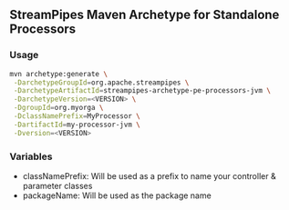 <!--
  ~ Licensed to the Apache Software Foundation (ASF) under one or more
  ~ contributor license agreements.  See the NOTICE file distributed with
  ~ this work for additional information regarding copyright ownership.
  ~ The ASF licenses this file to You under the Apache License, Version 2.0
  ~ (the "License"); you may not use this file except in compliance with
  ~ the License.  You may obtain a copy of the License at
  ~
  ~    http://www.apache.org/licenses/LICENSE-2.0
  ~
  ~ Unless required by applicable law or agreed to in writing, software
  ~ distributed under the License is distributed on an "AS IS" BASIS,
  ~ WITHOUT WARRANTIES OR CONDITIONS OF ANY KIND, either express or implied.
  ~ See the License for the specific language governing permissions and
  ~ limitations under the License.
  ~
  -->

## StreamPipes Maven Archetype for Standalone Processors

### Usage

```bash
mvn archetype:generate \
 -DarchetypeGroupId=org.apache.streampipes \
 -DarchetypeArtifactId=streampipes-archetype-pe-processors-jvm \
 -DarchetypeVersion=<VERSION> \
 -DgroupId=org.myorga \
 -DclassNamePrefix=MyProcessor \
 -DartifactId=my-processor-jvm \
 -Dversion=<VERSION>
```
			
### Variables

* classNamePrefix: Will be used as a prefix to name your controller & parameter classes
* packageName: Will be used as the package name

